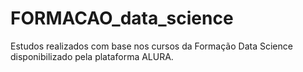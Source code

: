 # FORMACAO_data_science
Estudos realizados com base nos cursos da Formação Data Science disponibilizado pela plataforma ALURA.
